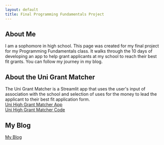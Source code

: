 ```yaml
---
layout: default
title: Final Programming Fundamentals Project
---
```




## About Me

I am a sophomore in high school. This page was created for my final project for my Programming Fundamentals class. It walks through the 10 days of developing an app to help grant applicants at my school to reach their best fit grants. You can follow my journey in my blog.

## About the Uni Grant Matcher

The Uni Grant Matcher is a Streamlit app that uses the user's input of association with the school and selection of uses for the money to lead the applicant to their best fit application form.  
[Uni High Grant Matcher App](https://uni-high-grant-matcher.streamlit.app/)  
[Uni High Grant Matcher Code](https://github.com/irenekim08/uni-high-grant-matcher/blob/14fa93cdbf5576966ed8a4ceed8e43995db9ed08/streamlit_app.py)

## My Blog

[My Blog](blog.html)
